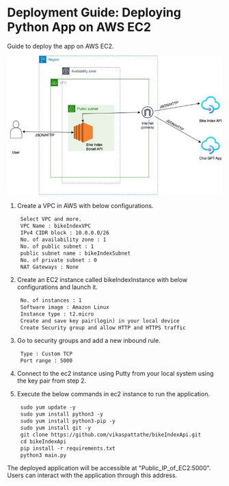 # Deployment Guide: Deploying Python App on AWS EC2

Guide to deploy the app on AWS EC2.

![Alt text](image.png)

1. Create a VPC in AWS with below configurations.

        Select VPC and more.
        VPC Name : bikeIndexVPC
        IPv4 CIDR block : 10.0.0.0/26
        No. of availability zone : 1
        No. of public subnet : 1
        public subnet name : bikeIndexSubnet
        No. of private subnet : 0
        NAT Gateways : None

2. Create an EC2 instance called bikeIndexInstance with below configurations and launch it. 

        No. of instances : 1
        Software image : Amazon Linux
        Instance type : t2.micro
        Create and save key pair(login) in your local device
        Create Security group and allow HTTP and HTTPS traffic

3. Go to security groups and add a new inbound rule.

        Type : Custom TCP
        Port range : 5000

4. Connect to the ec2 instance using Putty from your local system using the key pair from step 2.

5. Execute the below commands in ec2 instance to run the application.

        sudo yum update -y
        sudo yum install python3 -y
        sudo yum install python3-pip -y
        sudo yum install git -y
        git clone https://github.com/vikaspattathe/bikeIndexApi.git
        cd bikeIndexApi
        pip install -r requirements.txt
        python3 main.py

The deployed application will be accessible at "Public_IP_of_EC2:5000". Users can interact with the application through this address.





